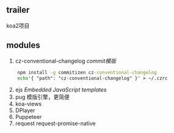 ## trailer
koa2项目

## modules
1. cz-conventional-changelog  _commit模版_
``` cmd
    npm install -g commitizen cz-conventional-changelog
    echo'{ "path": "cz-conventional-changelog" }' > ~/.czrc
```
2. ejs  _Embedded JavaScript templates_
3. pug 模版引擎，更简便
4. koa-views
5. DPlayer
6. Puppeteer
7. request request-promise-native